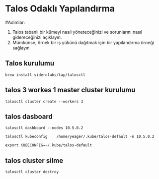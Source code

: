 # Talos Odaklı Yapılandırma 

#Adımlar: 
1. Talos tabanlı bir kümeyi nasıl yöneteceğinizi ve sorunlarını nasıl gidereceğinizi açıklayın. 
2. Mümkünse, örnek bir iş yükünü dağıtmak için bir yapılandırma örneği sağlayın


## Talos kurulumu

```
brew install siderolabs/tap/talosctl
```


## talos  3 workes 1 master cluster kurulumu
```
talosctl cluster create --workers 3
```


## talos dasboard
```
talosctl dashboard --nodes 10.5.0.2
```
 
 ```
talosctl kubeconfig    /home/yeager/.kube/talos-default -n 10.5.0.2 
```

```
export KUBECONFIG=~/.kube/talos-default
```

## talos cluster silme
```
talosctl cluster destroy
```